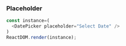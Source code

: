 ### Placeholder

<!--start-code-->
```js
const instance=(
  <DatePicker placeholder="Select Date" />
)
ReactDOM.render(instance);
```
<!--end-code-->
